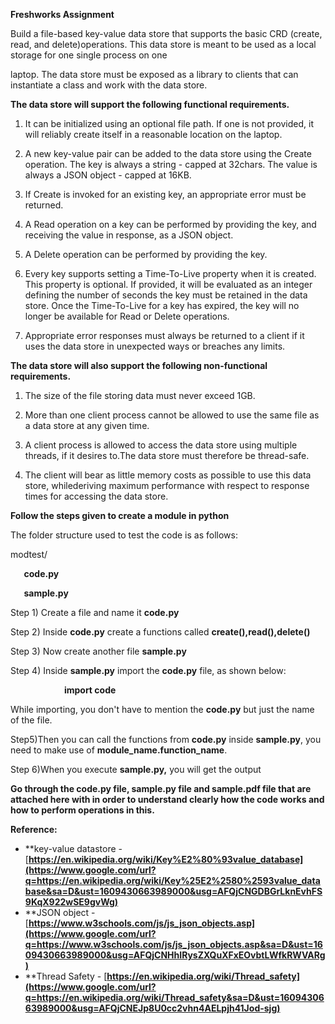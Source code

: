 ﻿**Freshworks Assignment**

Build a file-based key-value data store that supports the basic CRD (create, read, and delete)operations. This data store is meant to be used as a local storage for one single process on one

laptop. The data store must be exposed as a library to clients that can instantiate a class and work with the data store.

**The data store will support the following functional requirements.**

1. It can be initialized using an optional file path. If one is not provided, it will reliably create itself in a reasonable location on the laptop.

2. A new key-value pair can be added to the data store using the Create operation. The key is always a string - capped at 32chars. The value is always a JSON object - capped at 16KB.

3. If Create is invoked for an existing key, an appropriate error must be returned.

4. A Read operation on a key can be performed by providing the key, and receiving the value in response, as a JSON object.

5. A Delete operation can be performed by providing the key.

6. Every key supports setting a Time-To-Live property when it is created. This property is optional. If provided, it will be evaluated as an integer defining the number of seconds the key must be retained in the data store. Once the Time-To-Live for a key has expired, the key will no longer be available for Read or Delete operations.

7. Appropriate error responses must always be returned to a client if it uses the data store in unexpected ways or breaches any limits.

**The data store will also support the following non-functional requirements.**

1. The size of the file storing data must never exceed 1GB.

2. More than one client process cannot be allowed to use the same file as a data store at any given time.

3. A client process is allowed to access the data store using multiple threads, if it desires to.The data store must therefore be thread-safe.

4. The client will bear as little memory costs as possible to use this data store, whilederiving maximum performance with respect to response times for accessing the data store.






**Follow the steps given to create a module in python**

The folder structure used to test the code is as follows:

modtest/

`	`**code.py**

`	`**sample.py**	

Step 1) Create a file and name it **code.py**

Step 2) Inside **code.py** create a functions called **create(),read(),delete()**

Step 3) Now create another file **sample.py**

Step 4) Inside **sample.py** import the **code.py** file, as shown below:

`            `**import code**

While importing, you don't have to mention the **code.py** but just the name of the file.

Step5)Then you can call the functions from **code.py** inside **sample.py**, you need to make use of **module\_name.function\_name**.

Step 6)When you execute **sample.py,** you will get the output

**Go through the code.py file, sample.py file and sample.pdf file that are attached here with in order to understand clearly how the code works and how to perform operations in this.**


**Reference:** 
- **key-value datastore - [**https://en.wikipedia.org/wiki/Key%E2%80%93value_database](https://www.google.com/url?q=https://en.wikipedia.org/wiki/Key%25E2%2580%2593value_database&sa=D&ust=1609430663989000&usg=AFQjCNGDBGrLknEvhFS9KqX922wSE9gvWg)**
- **JSON object            - [**https://www.w3schools.com/js/js_json_objects.asp](https://www.google.com/url?q=https://www.w3schools.com/js/js_json_objects.asp&sa=D&ust=1609430663989000&usg=AFQjCNHhIRysZXQuXFxEOvbtLWfkRWVARg)**
- **Thread Safety          - [**https://en.wikipedia.org/wiki/Thread_safety](https://www.google.com/url?q=https://en.wikipedia.org/wiki/Thread_safety&sa=D&ust=1609430663989000&usg=AFQjCNEJp8U0cc2vhn4AELpjh41Jod-sjg)**

